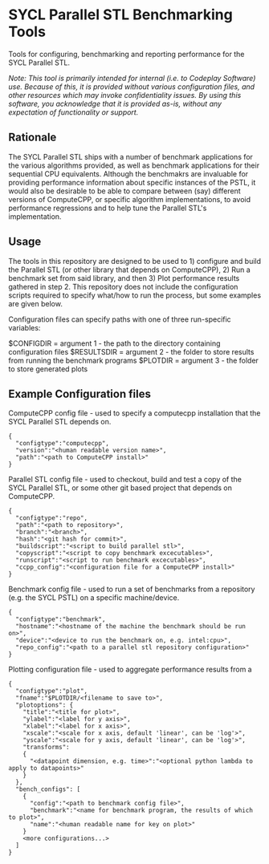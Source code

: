 # SYCL Parallel STL Benchmarking Tools

Tools for configuring, benchmarking and reporting performance for the SYCL Parallel STL.

_Note: This tool is primarily intended for internal (i.e. to Codeplay Software) use. Because of this, it is provided without various configuration files, and other resources which may invoke confidentiality issues. By using this software, you acknowledge that it is provided as-is, without any expectation of functionality or support._ 

## Rationale

The SYCL Parallel STL ships with a number of benchmark applications for the various algorithms provided, as well as benchmark applications for their sequential CPU equivalents. Although the benchmakrs are invaluable for providing performance information about specific instances of the PSTL, it would also be desirable to be able to compare between (say) different versions of ComputeCPP, or specific algorithm implementations, to avoid performance regressions and to help tune the Parallel STL's implementation.

## Usage

The tools in this repository are designed to be used to 1) configure and build the Parallel STL (or other library that depends on ComputeCPP), 2) Run a benchmark set from said library, and then 3) Plot performance results gathered in step 2. This repository does not include the configuration scripts required to specify what/how to run the process, but some examples are given below.

Configuration files can specify paths with one of three run-specific variables:

$CONFIGDIR = argument 1 - the path to the directory containing configuration files
$RESULTSDIR = argument 2 - the folder to store results from running the benchmark programs
$PLOTDIR = argument 3 - the folder to store generated plots

## Example Configuration files

ComputeCPP config file - used to specify a computecpp installation that the SYCL Parallel STL depends on.


```
{
  "configtype":"computecpp",
  "version":"<human readable version name>",
  "path":"<path to ComputeCPP install>"
}
```

Parallel STL config file - used to checkout, build and test a copy of the SYCL Parallel STL, or some other git based project that depends on ComputeCPP.

```
{
  "configtype":"repo",
  "path":"<path to repository>",
  "branch":"<branch>",
  "hash":"<git hash for commit>",
  "buildscript":"<script to build parallel stl>",
  "copyscript":"<script to copy benchmark excecutables>",
  "runscript":"<script to run benchmark excecutables>",
  "ccpp_config":"<configuration file for a ComputeCPP install>"
}
```

Benchmark config file - used to run a set of benchmarks from a repository (e.g. the SYCL PSTL) on a specific machine/device.

```
{
  "configtype":"benchmark",
  "hostname":"<hostname of the machine the benchmark should be run on>",
  "device":"<device to run the benchmark on, e.g. intel:cpu>",
  "repo_config":"<path to a parallel stl repository configuration>"
}
```

Plotting configuration file - used to aggregate performance results from a 

```
{
  "configtype":"plot",
  "fname":"$PLOTDIR/<filename to save to>",
  "plotoptions": {
    "title":"<title for plot>",
    "ylabel":"<label for y axis>",
    "xlabel":"<label for x axis>",
    "xscale":"<scale for x axis, default 'linear', can be 'log'>",
    "yscale":"<scale for y axis, default 'linear', can be 'log'>",
    "transforms":
    {
      "<datapoint dimension, e.g. time>":"<optional python lambda to apply to datapoints>"
    }
  },  
  "bench_configs": [
    {
      "config":"<path to benchmark config file>", 
      "benchmark":"<name for benchmark program, the results of which to plot>",
      "name":"<human readable name for key on plot>"
    }
    <more configurations...>
  ]
}
```
